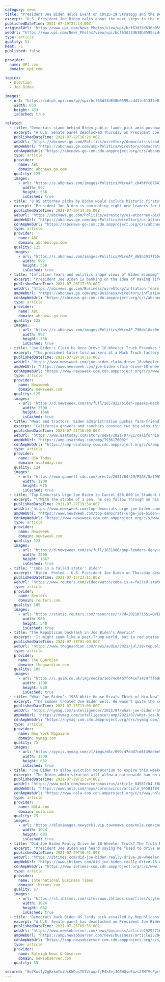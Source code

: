 ```yaml
---
category: news
title: "President Joe Biden Holds Event on COVID-19 Strategy and the Delta Variant"
excerpt: "U.S. President Joe Biden talks about the next steps in the effort to get more Americans vaccinated and combat the spread of the Delta variant in the East Room of the White House on Thursday, July 29,"
publishedDateTime: 2021-07-29T22:14:00Z
originalUrl: "https://www.upi.com/News_Photos/view/upi/bcf63d33d630b0599acd43fe51333e01/President-Joe-Biden-Holds-Event-on-COVID-19-Strategy-and-the-Delta-Variant/"
webUrl: "https://www.upi.com/News_Photos/view/upi/bcf63d33d630b0599acd43fe51333e01/President-Joe-Biden-Holds-Event-on-COVID-19-Strategy-and-the-Delta-Variant/"
type: article
quality: 53
heat: -1
published: false

provider:
  name: UPI.com
  domain: upi.com

topics:
  - Election
  - Joe Biden

images:
  - url: "https://cdnph.upi.com/pv/upi/bcf63d33d630b0599acd43fe51333e01/BIDEN-VACCINE.jpg"
    width: 650
    height: 433
    isCached: true

related:
  - title: "Democrats stand behind Biden public lands pick amid pushback"
    excerpt: "A U.S. Senate panel deadlocked Thursday on President Joe Biden’s pick to oversee vast government-owned lands in the West"
    publishedDateTime: 2021-07-22T16:26:00Z
    webUrl: "https://abcnews.go.com/Politics/wireStory/democrats-stand-biden-public-lands-pick-amid-pushback-78992782"
    ampWebUrl: "https://abcnews.go.com/amp/Politics/wireStory/democrats-stand-biden-public-lands-pick-amid-pushback-78992782"
    cdnAmpWebUrl: "https://abcnews-go-com.cdn.ampproject.org/c/s/abcnews.go.com/amp/Politics/wireStory/democrats-stand-biden-public-lands-pick-amid-pushback-78992782"
    type: article
    provider:
      name: ABC
      domain: abcnews.go.com
    quality: 125
    images:
      - url: "https://s.abcnews.com/images/Politics/WireAP_cb4bffc878414f6fbc2297827b6b8858_16x9_992.jpg"
        width: 992
        height: 558
        isCached: true
  - title: "8 US attorney picks by Biden would include historic firsts"
    excerpt: "President Joe Biden is nominating eight new leaders for U.S. attorney positions, including in the office overseeing the prosecutions of defendants in the Capitol insurrection"
    publishedDateTime: 2021-07-26T14:06:00Z
    webUrl: "https://abcnews.go.com/Politics/wireStory/us-attorney-picks-biden-include-historic-firsts-79063674"
    ampWebUrl: "https://abcnews.go.com/amp/Politics/wireStory/us-attorney-picks-biden-include-historic-firsts-79063674"
    cdnAmpWebUrl: "https://abcnews-go-com.cdn.ampproject.org/c/s/abcnews.go.com/amp/Politics/wireStory/us-attorney-picks-biden-include-historic-firsts-79063674"
    type: article
    provider:
      name: ABC
      domain: abcnews.go.com
    quality: 125
    images:
      - url: "https://s.abcnews.com/images/Politics/WireAP_d69a3917f55c4aca9968fd54bf57e968_16x9_992.jpg"
        width: 992
        height: 558
        isCached: true
  - title: "Inflation fears and politics shape views of Biden economy"
    excerpt: "President Joe Biden is banking on the idea of making life more affordable for middle-class families — and that's where the recent bout of inflation poses both a political and an economic risk. The U.S."
    publishedDateTime: 2021-07-26T17:30:00Z
    webUrl: "https://abcnews.go.com/Business/wireStory/inflation-fears-politics-shape-views-biden-economy-79068305"
    ampWebUrl: "https://abcnews.go.com/amp/Business/wireStory/inflation-fears-politics-shape-views-biden-economy-79068305"
    cdnAmpWebUrl: "https://abcnews-go-com.cdn.ampproject.org/c/s/abcnews.go.com/amp/Business/wireStory/inflation-fears-politics-shape-views-biden-economy-79068305"
    type: article
    provider:
      name: ABC
      domain: abcnews.go.com
    quality: 125
    images:
      - url: "https://s.abcnews.com/images/Politics/WireAP_790de10ae0ef47fc899b076b0c1202d1_16x9_992.jpg"
        width: 992
        height: 558
        isCached: true
  - title: "Joe Biden's Claim He Once Drove 18-Wheeler Truck Provokes Skepticism"
    excerpt: "The president later told workers at a Mack Truck factory in Pennsylvania that he \"just came to drive a truck.\""
    publishedDateTime: 2021-07-29T10:16:00Z
    webUrl: "https://www.newsweek.com/joe-biden-claim-drove-18-wheeler-truck-provokes-skepticism-1614183"
    ampWebUrl: "https://www.newsweek.com/joe-biden-claim-drove-18-wheeler-truck-provokes-skepticism-1614183?amp=1"
    cdnAmpWebUrl: "https://www-newsweek-com.cdn.ampproject.org/c/s/www.newsweek.com/joe-biden-claim-drove-18-wheeler-truck-provokes-skepticism-1614183?amp=1"
    type: article
    provider:
      name: Newsweek
      domain: newsweek.com
    quality: 125
    images:
      - url: "https://d.newsweek.com/en/full/1857922/biden-speaks-mack-truck-facility.jpg"
        width: 2500
        height: 1666
        isCached: true
  - title: "Meat and tractors: Biden administration pushes farm-friendly regulations"
    excerpt: "California growers and ranchers counted two big wins this summer that came in the form of an executive order signed by President Joe Biden. In June, Biden signed an executive order calling on the U.S. Department of Agriculture to consider issuing new ..."
    publishedDateTime: 2021-07-21T16:00:00Z
    webUrl: "https://www.usatoday.com/story/news/2021/07/21/california-farmers-cheer-biden-administrations-meat-tractor-regulations-right-to-repair/7936176002/"
    ampWebUrl: "https://amp.usatoday.com/amp/7936176002"
    cdnAmpWebUrl: "https://amp-usatoday-com.cdn.ampproject.org/c/s/amp.usatoday.com/amp/7936176002"
    type: article
    provider:
      name: USA Today
      domain: usatoday.com
    quality: 124
    images:
      - url: "https://www.gannett-cdn.com/presto/2021/04/29/PSAS/8a1995e2-caf9-4ce7-a8e4-626736af467f-20210426_SALINAS_CLOUDS_015.JPG?auto=webp&crop=3199,1800,x0,y96&format=pjpg&width=1200"
        width: 1200
        height: 675
        isCached: true
  - title: "Top Democrats Urge Joe Biden to Cancel $50,000 in Student Loans Per Person"
    excerpt: "\"With the stroke of a pen, he can follow through on his promise and bring life-changing relief for tens of millions of Americans,\" Senantor Chuck Schumer wrote in an op-ed."
    publishedDateTime: 2021-07-27T19:54:00Z
    webUrl: "https://www.newsweek.com/top-democrats-urge-joe-biden-cancel-50000-student-loans-per-person-1613679"
    ampWebUrl: "https://www.newsweek.com/top-democrats-urge-joe-biden-cancel-50000-student-loans-per-person-1613679?amp=1"
    cdnAmpWebUrl: "https://www-newsweek-com.cdn.ampproject.org/c/s/www.newsweek.com/top-democrats-urge-joe-biden-cancel-50000-student-loans-per-person-1613679?amp=1"
    type: article
    provider:
      name: Newsweek
      domain: newsweek.com
    quality: 123
    images:
      - url: "https://d.newsweek.com/en/full/1851886/gop-leaders-deny-raising-debt-ceiling.jpg"
        width: 2500
        height: 1667
        isCached: true
  - title: "'Cuba is a failed state': Biden"
    excerpt: "Biden. Posted . U.S. President Joe Biden on Thursday described Cuba as a \"failed state\" and communism as a \"failed system\" as his administration"
    publishedDateTime: 2021-07-15T23:11:00Z
    webUrl: "https://www.reuters.com/video/watch/cuba-is-a-failed-state-biden-id732973002?chan=6g5ka85"
    type: article
    provider:
      name: Reuters
      domain: reuters.com
    quality: 105
    images:
      - url: "https://static.reuters.com/resources/r/?d=20210715&i=OVELYILSV&r=OVELYILSV&t=2"
        width: 960
        height: 540
        isCached: true
  - title: "The Republican backlash in Joe Biden’s America"
    excerpt: "It might seem like a post-Trump world, but in red states across the US his most hardline supporters are setting the political agenda. How much power do they have to shape the country’s future, even with a Democrat in the White House?"
    publishedDateTime: 2021-07-28T01:00:00Z
    webUrl: "https://www.theguardian.com/news/audio/2021/jul/28/republican-backlash-joe-biden-us-podcast"
    type: article
    provider:
      name: The Guardian
      domain: theguardian.com
    quality: 105
    images:
      - url: "https://i.guim.co.uk/img/media/1eb74c6467fc4ce71429fff6debb6d3404584988/752_438_4493_2696/master/4493.jpg?width=1200&height=630&quality=85&auto=format&fit=crop&overlay-align=bottom%2Cleft&overlay-width=100p&overlay-base64=L2ltZy9zdGF0aWMvb3ZlcmxheXMvdGctZGVmYXVsdC5wbmc&enable=upscale&s=051568cfb89d59043d17fa0d538df71b"
        width: 1200
        height: 630
        isCached: true
  - title: "What Joe Biden’s 1988 White House Rivals Think of Him Now"
    excerpt: "The summer treated Joe Biden well. He wasn’t quite the center of attention, but bouncing among D.C., Delaware, and whatever states would have him, he was making progress with weary Americans. The year was 1987,"
    publishedDateTime: 2021-07-25T13:00:00Z
    webUrl: "https://nymag.com/intelligencer/2021/07/what-joe-bidens-1988-white-house-rivals-think-of-him-now.html"
    ampWebUrl: "https://nymag.com/intelligencer/amp/2021/07/what-joe-bidens-1988-white-house-rivals-think-of-him-now.html"
    cdnAmpWebUrl: "https://nymag-com.cdn.ampproject.org/c/s/nymag.com/intelligencer/amp/2021/07/what-joe-bidens-1988-white-house-rivals-think-of-him-now.html"
    type: article
    provider:
      name: New York Magazine
      domain: nymag.com
    quality: 75
    images:
      - url: "https://pyxis.nymag.com/v1/imgs/d6c/699/47ddd7cd6f49debe5200d862d837462a76-joe-biden-1988.1x.rsocial.w1200.jpg"
        width: 1200
        height: 632
        isCached: true
  - title: "Joe Biden to allow eviction moratorium to expire this weekend"
    excerpt: "The Biden administration will allow a nationwide ban on evictions to expire Saturday, arguing that its hands are tied after the Supreme Court signaled it could only"
    publishedDateTime: 2021-07-29T15:24:00Z
    webUrl: "https://www.nola.com/news/coronavirus/article_04581f84-f081-11eb-b30a-9337e098b4db.html"
    ampWebUrl: "https://www.nola.com/news/coronavirus/article_04581f84-f081-11eb-b30a-9337e098b4db.amp.html"
    cdnAmpWebUrl: "https://www-nola-com.cdn.ampproject.org/c/s/www.nola.com/news/coronavirus/article_04581f84-f081-11eb-b30a-9337e098b4db.amp.html"
    type: article
    provider:
      name: NOLA.com
      domain: nola.com
    quality: 75
    images:
      - url: "https://bloximages.newyork1.vip.townnews.com/nola.com/content/tncms/assets/v3/editorial/1/b0/1b06b97c-ae71-11eb-91d9-876e042dc0c0/6093f2bc4fc3b.image.jpg?resize=1024%2C683"
        width: 1024
        height: 683
        isCached: true
  - title: "Did Joe Biden Really Drive An 18-Wheeler Truck? The Truth Behind The President's Claims"
    excerpt: "President Joe Biden was heard saying he “used to drive an 18-wheeler,” but critics and doubters aren’t buying the claim."
    publishedDateTime: 2021-07-29T10:41:00Z
    webUrl: "https://ibtimes.com/did-joe-biden-really-drive-18-wheeler-truck-truth-behind-presidents-claims-3262188"
    ampWebUrl: "https://www.ibtimes.com/did-joe-biden-really-drive-18-wheeler-truck-truth-behind-presidents-claims-3262188?amp=1"
    cdnAmpWebUrl: "https://www-ibtimes-com.cdn.ampproject.org/c/s/www.ibtimes.com/did-joe-biden-really-drive-18-wheeler-truck-truth-behind-presidents-claims-3262188?amp=1"
    type: article
    provider:
      name: International Business Times
      domain: ibtimes.com
    quality: 67
    images:
      - url: "https://s1.ibtimes.com/sites/www.ibtimes.com/files/styles/full/public/2021/07/19/us-president-joe-biden-says-that-china-has.jpg"
        width: 1024
        height: 682
        isCached: true
  - title: "Democrats back Biden US lands pick assailed by Republicans"
    excerpt: "A U.S. Senate panel has deadlocked on President Joe Biden’s pick to oversee vast government-owned lands in the West amid bitter opposition from Republicans."
    publishedDateTime: 2021-07-25T09:56:00Z
    webUrl: "https://www.newsobserver.com/news/business/article252947168.html"
    ampWebUrl: "https://amp.newsobserver.com/news/business/article252947168.html"
    cdnAmpWebUrl: "https://amp-newsobserver-com.cdn.ampproject.org/c/s/amp.newsobserver.com/news/business/article252947168.html"
    type: article
    provider:
      name: Raleigh News & Observer
      domain: newsobserver.com
    quality: 55

secured: "8u7Kwsfy2gBxkmYmiUxKWDusIV1VrwqafjP4k8ejJO8WQseEozs2ZMYVcPgryIZLHIeWopiyehqZ827pljWMghbTwTUHafRrCfJpmsxjtUzE0B21+ND9IYhQpaoNeK8kNLJyw/18ki/GpFHgNylD8acLMliHAdT3+Vb/YUpDYkUlDHONSzCmoOm6t98Ra3IxbYw2gwkIfXYCD7jjDbh1J/wiw9ACxFDGe13e3YEt0t/69+F2/xu1pG4OjjiRglQGozB9+k8g6cU1k5BiUzozTGpf7Ya7Yl6t8mS6omD4HzAYP70558UMqi5q7PmpXFaN1StQ+KxGWSO9v1iXf1KJmvzvM5hICWhF9af9Sl+lRV8=;56/bAy6XmdSm78ZGI1eeow=="
---
```


